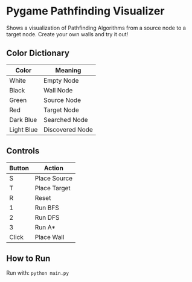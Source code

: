 # Pygame Pathfinding Visualizer

Shows a visualization of Pathfinding Algorithms from a source node to a target node. Create your own walls and try it out!

## Color Dictionary

| Color | Meaning |
|-------|---------|
| White |  Empty Node  |
| Black |  Wall Node  |
| Green |  Source Node  |
| Red |  Target Node  |
| Dark Blue |  Searched Node  |
| Light Blue |  Discovered Node  |

## Controls

|  Button |     Action   |
|---------|--------------|
|    S    | Place Source |
|    T    | Place Target |
|    R    |      Reset   |
|    1    |    Run BFS   |
|    2    |    Run DFS   |
|    3    |    Run A*   |
|   Click |  Place Wall  |

## How to Run

Run with: `python main.py `